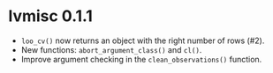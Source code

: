 # lvmisc 0.1.1

* `loo_cv()` now returns an object with the right number of rows (#2).
* New functions: `abort_argument_class()` and `cl()`.
* Improve argument checking in the `clean_observations()` function.

